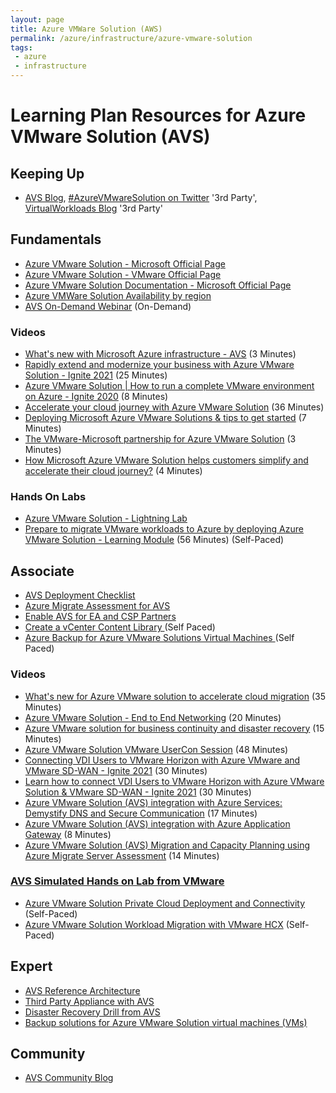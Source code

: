 ```yaml
---
layout: page
title: Azure VMWare Solution (AWS)
permalink: /azure/infrastructure/azure-vmware-solution
tags: 
 - azure
 - infrastructure
---
```


# Learning Plan Resources for Azure VMware Solution (AVS)

## Keeping Up
* [AVS Blog](https://avs.ms), [#AzureVMwareSolution on Twitter](https://twitter.com/hashtag/azurevmwaresolution) '3rd Party', [VirtualWorkloads Blog](https://www.virtualworkloads.com/) '3rd Party'

## Fundamentals
* [Azure VMware Solution - Microsoft Official Page](https://azure.microsoft.com/en-us/services/azure-vmware/)
* [Azure VMware Solution - VMware Official Page](https://cloud.vmware.com/azure-vmware-solution)
* [Azure VMware Solution Documentation - Microsoft Official Page](https://docs.microsoft.com/en-us/azure/azure-vmware/)
* [Azure VMWare Solution Availability by region](https://azure.microsoft.com/en-us/global-infrastructure/services/?products=azure-vmware&regions=all)
* [AVS On-Demand Webinar](https://docs.hol.vmware.com/catalog/) (On-Demand)

### Videos
* [What's new with Microsoft Azure infrastructure - AVS](https://youtu.be/CmpXfoeRhfg?t=478) (3 Minutes)
* [Rapidly extend and modernize your business with Azure VMware Solution - Ignite 2021](https://www.youtube.com/watch?v=DTGOZUTiIjk) (25 Minutes)
* [Azure VMware Solution | How to run a complete VMware environment on Azure - Ignite 2020](https://www.youtube.com/watch?v=-yLgduCVPRk) (8 Minutes)
* [Accelerate your cloud journey with Azure VMware Solution](https://www.youtube.com/watch?v=M_mrkSJ42hg) (36 Minutes)
* [Deploying Microsoft Azure VMware Solutions & tips to get started](https://www.youtube.com/watch?v=-i2PsuisVjg) (7 Minutes)
* [The VMware-Microsoft partnership for Azure VMware Solution](https://www.youtube.com/watch?v=r3OMHG61n08) (3 Minutes)
* [How Microsoft Azure VMware Solution helps customers simplify and accelerate their cloud journey?](https://www.youtube.com/watch?v=g5fGQXKaJzU) (4 Minutes)

### Hands On Labs
* [Azure VMware Solution - Lightning Lab](https://via.vmw.com/EPnw)
* [Prepare to migrate VMware workloads to Azure by deploying Azure VMware Solution - Learning Module](https://docs.microsoft.com/en-us/learn/modules/deploy-azure-vmware-solution/) (56 Minutes) (Self-Paced)

## Associate
* [AVS Deployment Checklist](https://docs.microsoft.com/en-us/azure/azure-vmware/production-ready-deployment-steps)
* [Azure Migrate Assessment for AVS](https://docs.microsoft.com/en-us/azure/migrate/how-to-create-azure-vmware-solution-assessment)
* [Enable AVS for EA and CSP Partners](https://docs.microsoft.com/en-us/azure/azure-vmware/enable-azure-vmware-solution)
* [Create a vCenter Content Library ](https://techcommunity.microsoft.com/t5/azure-migration/azure-vmware-solution-create-a-vcenter-content-library-on-azure/ba-p/1823024) (Self Paced)
* [Azure Backup for Azure VMware Solutions Virtual Machines ](https://techcommunity.microsoft.com/t5/azure-migration/azure-backup-for-azure-vmware-solutions-virtual-machines/ba-p/1468794) (Self Paced)

### Videos
* [What's new for Azure VMware solution to accelerate cloud migration](https://www.youtube.com/watch?v=k0UaEqgTPdo&t=733s) (35 Minutes)
* [Azure VMware Solution - End to End Networking](https://www.youtube.com/watch?v=6_LYsYicacs) (20 Minutes)
* [Azure VMware solution for business continuity and disaster recovery](https://www.youtube.com/watch?v=rhTgVqR4pps) (15 Minutes)
* [Azure VMware Solution VMware UserCon Session](https://www.youtube.com/watch?v=uUvHgpiOZbc) (48 Minutes)
* [Connecting VDI Users to VMware Horizon with Azure VMware and VMware SD-WAN - Ignite 2021](https://www.youtube.com/watch?v=oAo8_MRSTBU) (30 Minutes)
* [Learn how to connect VDI Users to VMware Horizon with Azure VMware Solution & VMware SD-WAN - Ignite 2021](https://www.youtube.com/watch?v=1wXTjD1V0hg) (30 Minutes)
* [Azure VMware Solution (AVS) integration with Azure Services: Demystify DNS and Secure Communication](https://www.youtube.com/watch?v=m26iLu6DHbU) (17 Minutes) 
* [Azure VMware Solution (AVS) integration with Azure Application Gateway](https://www.youtube.com/watch?v=BoQYvqzb6Y8) (8 Minutes)
* [Azure VMware Solution (AVS) Migration and Capacity Planning using Azure Migrate Server Assessment](https://www.youtube.com/watch?v=NoNG-hkksrA) (14 Minutes)

### [AVS Simulated Hands on Lab from VMware](http://hol.pub/avs)
* [Azure VMware Solution Private Cloud Deployment and Connectivity](http://labs.hol.vmware.com/HOL/catalogs/lab/9051) (Self-Paced)
* [Azure VMware Solution Workload Migration with VMware HCX](https://labs.hol.vmware.com/HOL/catalogs/lab/9433) (Self-Paced)

## Expert
* [AVS Reference Architecture](https://docs.microsoft.com/en-us/azure/azure-vmware/concepts-hub-and-spoke)
* [Third Party Appliance with AVS](https://techcommunity.microsoft.com/t5/azure-migration/azure-vmware-solution-avs-connecting-3rd-party-networking-and/ba-p/1524297)
* [Disaster Recovery Drill from AVS](https://docs.microsoft.com/en-us/azure/site-recovery/avs-tutorial-dr-drill-azure)
* [Backup solutions for Azure VMware Solution virtual machines (VMs)](https://docs.microsoft.com/en-us/azure/azure-vmware/ecosystem-back-up-vms)

## Community
* [AVS Community Blog](https://techcommunity.microsoft.com/t5/azure-migration/bg-p/AzureMigrationBlog)
